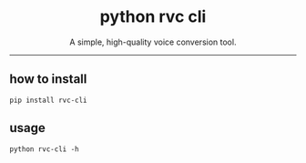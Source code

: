 <div align="center">

# python rvc cli

A simple, high-quality voice conversion tool.

</div>

---

## how to install

```
pip install rvc-cli
```

## usage

```
python rvc-cli -h
```
